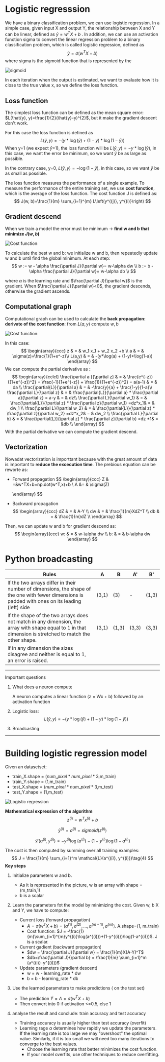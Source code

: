 # Logistic regresssion

We have a binary classification problem, we can use logistic regression. In a simple case, given input X and output Y, the relationship between X and Y can be linear, defined as  $\hat{y} = w^TX+b$ . In addition, we can use an activation function sigma to convert the linear regression problem to a binary classification problem, which is called logistic regression, defined as 
$$
\hat{y} = \sigma(w^TX+b)
$$
where sigma is the sigmoid function that is represented by the 

![sigmoid](figures/sigmoid.png)

In each iteration when the output is estimated, we want to evaluate how it is close to the true value x, so we define the loss function. 

## Loss function

The simplest loss function can be defined as the mean square error: $L(\hat{y}, y)=\frac{1}{2}(\hat{y}-y)^{2}$, but it make the gradient descent don't work. 

For this case the loss function is defined as
$$
L(\hat{y}, y) = -(y*\log(\hat{y}) + (1-y)*\log(1-\hat{y}))
$$
When y=1 (we expect $\hat{y}$=1), the loss function will be $L(\hat{y}, y) = -y*\log(\hat{y})$, in this case, we want the error be minimum, so we want $\hat{y}$ be as large as possible. 

In the contrary case, y=0, $L(\hat{y}, y) = -\log(1-\hat{y})$, in this case, so we want $\hat{y}$ be as small as possible. 

The loss function measures the performance of a single example. To measure the performance of the entire training set, we use **cost function**, which is the average of the loss function. The cost function J is defined as:
$$
J(w, b)=\frac{1}{m} \sum_{i=1}^{m} L\left(y^{(j)}, y^{(i)}\right)
$$




## Gradient descend

When we train a model the error must be minimum -> **find w and b that minimize $J(w,b)$**

![Cost function](figures/cost-function.png)

To calculate the best w and b: we initialize w and b, then repeatedly update w and b until find the global minimum. At each step:
$$
w := w - \alpha \frac{\partial J}{\partial w}= w-\alpha dw \\
b := b - \alpha \frac{\partial J}{\partial w}= w-\alpha db \\
$$

where $\alpha$ is the learning rate and $\frac{\partial J}{\partial w}$ is the gradient. When $\frac{\partial J}{\partial w}<0$, the gradient descends, otherwise the gradient ascends.

## Computational graph

Computational graph can be used to calculate the **back propagation**: **derivate of the cost function**: from $L(a,y)$ compute $w,b$

![Cost function](figures/Logic_reg_derivative.png)

In this case: 
$$
\begin{array}{ccc}
		z & = & w_1 x_1 + w_2 x_2 +b \\
		a & = & \sigma(z)=\frac{1}{1+e^-z}\\
		L(a,y) & = & -(y*\log(a) + (1-y)*\log(1-a))
	\end{array}
$$
We can compute the partial derivative as :
$$
\begin{array}{cclcl}
	\frac{\partial a }{\partial z} & = & \frac{e^{-z}}{(1+e^{-z})^2} = \frac{-1}{1+e^{-z}} +  \frac{1}{(1+e^{-z})^2} = a(a-1) & = & da \\
	\frac{\partial{L}}{\partial a} & = & -\frac{y}{a} + \frac{1-y}{1-a}\\
	\frac{\partial L}{\partial z}  & = & \frac{\partial{L}}{\partial a} * \frac{\partial a}{\partial z} = a-y & = & dz\\
	\frac{\partial L}{\partial w_1}  & = & \frac{\partial{L}}{\partial z} * \frac{\partial z}{\partial w_1} =dz*x_1& = & dw_1 \\
	\frac{\partial L}{\partial w_2}  & = & \frac{\partial{L}}{\partial z} * \frac{\partial z}{\partial w_2} =dz*x_2& = & dw_2 \\
	\frac{\partial L}{\partial b}  & = & \frac{\partial{L}}{\partial z} * \frac{\partial z}{\partial b}  =dz *1& = &db \\
	\end{array}
$$
With the partial derivative we can compute the gradient descend.



## Vectorization

Nowadat vectorization is importtant because with the great amount of data is important to **reduce the excecution time**.  The prebious equation can be reworte as:

- Forward propagation
  $$
  	\begin{array}{ccc}
  		Z & =&w^TX+b=np.dot(w^T,x)+b \\
  		A &= & \sigma(Z)
  		
  	\end{array}
  $$
  
- Backward propagation
  $$
  \begin{array}{ccc}
  		dZ	& = & A-Y \\
  		dw  & = & \frac{1}{m}XdZ^T \\
  		db 	& = & \frac{1}{m}dZ  \\
  	\end{array}
  $$
  

Then, we can update w and b for gradient descend as:
$$
	\begin{array}{ccc}
		w: & = & w-\alpha dw \\
		b: & = & b-\alpha dw
	\end{array}
$$

# Python broadcasting



| Rules                                                        | A     | B     | A'    | B'    |
| ------------------------------------------------------------ | ----- | ----- | ----- | ----- |
| If the two arrays differ in their number of dimensions, the shape of the one with fewer dimensions is padded with ones on its leading (left) side | (3,1) | (3)   | -     | (1,3) |
| If the shape of the two arrays does not match in any dimension, the array with shape equal to 1 in that dimension is stretched to match the other shape. | (3,1) | (1,3) | (3,3) | (3,3) |
| If in any dimension the sizes disagree and neither is equal to 1, an error is raised. |       |       |       |       |

---

Important questions

1. What does a neuron compute

   A neuron computes a linear function (z = Wx + b) followed by an activation function

2. Logistic loss:
   $$
   L(\hat{y}, y) = -(y*\log(\hat{y}) + (1-y)*\log(1-\hat{y}))
   $$
   
3. Broadcasting



---

# Building logistic regression model

Given an datasetset:

- train_X.shape = ($num\_pixel*num\_pixel*3$,m_train)
- train_Y.shape = (1,m_train)
- test_X.shape = ($num\_pixel*num\_pixel*3$,m_test)
- test_Y.shape = (1,m_test)

![Logistic regression](figures/LogReg_kiank.png)

**Mathematical expression of the algorithm**
$$
z^{(i)} = w^T x^{(i)} + b \tag{1}
$$

$$
\hat{y}^{(i)} = a^{(i)} = sigmoid(z^{(i)}) \tag{2}
$$

$$
\mathcal{L}(a^{(i)}, y^{(i)}) =  - y^{(i)}  \log(a^{(i)}) - (1-y^{(i)} )  \log(1-a^{(i)})\tag{3}
$$

The cost is then computed by summing over all training examples:
$$
J = \frac{1}{m} \sum_{i=1}^m \mathcal{L}(a^{(i)}, y^{(i)})\tag{4}
$$
**Key steps**

1. Initialize parameters w and b. 
   - As it is represented in the picture, w is an array with shape = (m_train,1)
   - b is a scalar
2. Learn the parameters fot the model by minimizing the cost. Given w, b X and Y, we have to compute:
   - Current loss (forward propagation)
     - $A = \sigma(w^T X + b) = (a^{(1)}, a^{(2)}, ..., a^{(m-1)}, a^{(m)})$. A.shape=(1, m_train)
     - Cost function: $J = -\frac{1}{m}\sum_{i=1}^{m}y^{(i)}\log(a^{(i)})+(1-y^{(i)})\log(1-a^{(i)})$. J is a scalar.
   - Current gadient (backward propagation)
     - $dw = \frac{\partial J}{\partial w} = \frac{1}{m}X(A-Y)^T$
     - $db=\frac{\partial J}{\partial b} = \frac{1}{m} \sum_{i=1}^m (a^{(i)}-y^{(i)})$
   - Update parameters (gradient descent)
     - w = w - learning_rate * dw
     - b = b - learning_rate * db

3. Use the learned parameters to make predictions ( on the test set)
   - The prediction $\hat{Y} = A = \sigma(w^T X + b)$
   - Then convert into 0 if activation <=0.5, else 1

4. analyse the result and conclude: train accuracy and test accuracy
   - Training accuracy is usually higher than test accuracy (overfit)
   - Learning rage $\alpha$ determines how rapidly we update the parameters. If the learning rate is too large we may "overshoot" the optimal value. Similarly, if it is too small we will need too many iterations to converge to the best values. 
     - Choose the learning rate that better minimizes the cost function.
     - If your model overfits, use other techniques to reduce overfitting.  